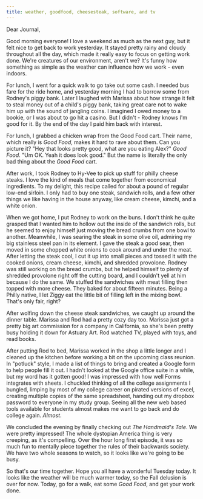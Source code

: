 ```yaml
---
title: weather, goodfood, cheesesteak, software, and tv
---
```


Dear Journal,

Good morning everyone! I love a weekend as much as the next guy, but it
felt nice to get back to work yesterday. It stayed pretty rainy and
cloudy throughout all the day, which made it really easy to focus on
getting work done. We're creatures of our environment, aren't we? It's
funny how something as simple as the weather can influence how we work -
even indoors.

For lunch, I went for a quick walk to go take out some cash. I needed
bus fare for the ride home, and yesterday morning I had to borrow some
from Rodney's piggy bank. Later I laughed with Marissa about how strange
it felt to steal money out of a child's piggy bank, taking great care
not to wake him up with the sound of jangling coins. I imagined I owed
money to a bookie, or I was about to go hit a casino. But I didn't -
Rodney knows I'm good for it. By the end of the day I paid him back with
interest.

For lunch, I grabbed a chicken wrap from the Good Food cart. Their name,
which really is *Good Food*, makes it hard to rave about them. Can you
picture it? "Hey that looks pretty good, what are you eating Alex?"
*Good Food*. "Um OK. Yeah it does look good." But the name is literally
the only bad thing about the *Good Food* cart.

After work, I took Rodney to Hy-Vee to pick up stuff for philly cheese
steaks. I love the kind of meals that come together from economical
ingredients. To my delight, this recipe called for about a pound of
regular low-end sirloin. I only had to buy one steak, sandwich rolls,
and a few other things we like having in the house anyway, like cream
cheese, kimchi, and a white onion.

When we got home, I put Rodney to work on the buns. I don't think he
quite grasped that I wanted him to hollow out the inside of the sandwich
rolls, but he seemed to enjoy himself just moving the bread crumbs from
one bowl to another. Meanwhile, I was searing the steak in some olive
oil, admiring my big stainless steel pan in its element. I gave the
steak a good sear, then moved in some chopped white onions to cook
around and under the meat. After letting the steak cool, I cut it up
into small pieces and tossed it with the cooked onions, cream cheese,
kimchi, and shredded provolone. Rodney was still working on the bread
crumbs, but he helped himself to plenty of shredded provolone right off
the cutting board, and I couldn't yell at him because I do the same. We
stuffed the sandwiches with meat filling then topped with more cheese.
They baked for about fifteen minutes. Being a Philly native, I let Ziggy
eat the little bit of filling left in the mixing bowl. That's only fair,
right?

After wolfing down the cheese steak sandwiches, we caught up around the
dinner table. Marissa and Rod had a pretty cozy day too. Marissa just
got a pretty big art commission for a company in California, so she's
been pretty busy holding it down for Astuary Art. Rod watched TV, played
with toys, and read books.

After putting Rod to bed, Marissa worked in the shop a little longer and
I cleaned up the kitchen before working a bit on the upcoming class
reunion. In "potluck" style, I made a list of things to bring and
created a Google form to help people fill it out. I hadn't looked at the
Google office suite in a while, but my word has it gotten good! I was
impressed with how well Forms integrates with sheets. I chuckled
thinking of all the college assignments I bungled, limping by most of my
college career on pirated versions of excel, creating multiple copies of
the same spreadsheet, handing out my dropbox password to everyone in my
study group. Seeing all the new web based tools available for students
almost makes me want to go back and do college again. *Almost*.

We concluded the evening by finally checking out *The Handmaid's Tale*.
We were pretty impressed! The whole dystopian America thing is very
creeping, as it's compelling. Over the hour long first episode, it was
so much fun to mentally piece together the rules of their backwards
society. We have two whole seasons to watch, so it looks like we're
going to be busy.

So that's our time together. Hope you all have a wonderful Tuesday
today. It looks like the weather will be much warmer today, so the Fall
delusion is over for now. Today, go for a walk, eat some *Good Food*,
and get your work done.

